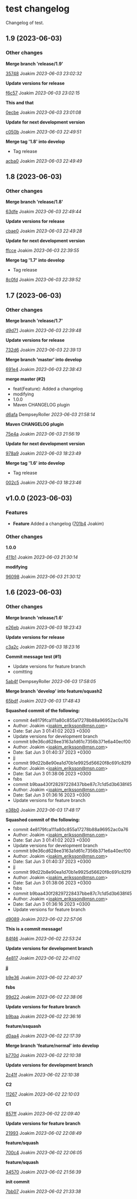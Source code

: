 # test changelog

Changelog of test.

## 1.9 (2023-06-03)

### Other changes

**Merge branch 'release/1.9'**


[35748](https://github.com/DempseyRoller/test/commit/35748c7956716d9) Joakim *2023-06-03 23:02:32*

**Update versions for release**


[f6c57](https://github.com/DempseyRoller/test/commit/f6c57ae95c6c75a) Joakim *2023-06-03 23:02:15*

**This and that**


[0ecbe](https://github.com/DempseyRoller/test/commit/0ecbe86338d5b33) Joakim *2023-06-03 23:01:08*

**Update for next development version**


[c050b](https://github.com/DempseyRoller/test/commit/c050b91c0547a8a) Joakim *2023-06-03 22:49:51*

**Merge tag '1.8' into develop**

* Tag release 

[acba0](https://github.com/DempseyRoller/test/commit/acba0eb7ad7ebec) Joakim *2023-06-03 22:49:49*


## 1.8 (2023-06-03)

### Other changes

**Merge branch 'release/1.8'**


[63dfe](https://github.com/DempseyRoller/test/commit/63dfef32a5faa1f) Joakim *2023-06-03 22:49:44*

**Update versions for release**


[cbae0](https://github.com/DempseyRoller/test/commit/cbae09d6ec91f97) Joakim *2023-06-03 22:49:28*

**Update for next development version**


[ffcce](https://github.com/DempseyRoller/test/commit/ffcce898c099710) Joakim *2023-06-03 22:39:55*

**Merge tag '1.7' into develop**

* Tag release 

[8c0fd](https://github.com/DempseyRoller/test/commit/8c0fdf3f5071e43) Joakim *2023-06-03 22:39:52*


## 1.7 (2023-06-03)

### Other changes

**Merge branch 'release/1.7'**


[d9d71](https://github.com/DempseyRoller/test/commit/d9d71eb77a1c7d0) Joakim *2023-06-03 22:39:48*

**Update versions for release**


[732d6](https://github.com/DempseyRoller/test/commit/732d6b9b1bc7454) Joakim *2023-06-03 22:39:13*

**Merge branch 'master' into develop**


[691e4](https://github.com/DempseyRoller/test/commit/691e496f3787d58) Joakim *2023-06-03 22:38:43*

**merge master (#2)**

* feat(Feature): Added a changelog 
* modifying 
* 1.0.0 
* Maven CHANGELOG plugin 

[d6afa](https://github.com/DempseyRoller/test/commit/d6afa4209e4454f) DempseyRoller *2023-06-03 21:58:14*

**Maven CHANGELOG plugin**


[75e4a](https://github.com/DempseyRoller/test/commit/75e4ad5154efad3) Joakim *2023-06-03 21:56:19*

**Update for next development version**


[978a9](https://github.com/DempseyRoller/test/commit/978a91662d75d10) Joakim *2023-06-03 18:23:49*

**Merge tag '1.6' into develop**

* Tag release 

[002c5](https://github.com/DempseyRoller/test/commit/002c5bbaa843334) Joakim *2023-06-03 18:23:46*


## v1.0.0 (2023-06-03)

### Features

-  **Feature**  Added a changelog ([701b4](https://github.com/DempseyRoller/test/commit/701b4ea765ced38) Joakim)  

### Other changes

**1.0.0**


[411b1](https://github.com/DempseyRoller/test/commit/411b16293da736e) Joakim *2023-06-03 21:30:14*

**modifying**


[96098](https://github.com/DempseyRoller/test/commit/9609841e5d0b264) Joakim *2023-06-03 21:30:12*


## 1.6 (2023-06-03)

### Other changes

**Merge branch 'release/1.6'**


[e26eb](https://github.com/DempseyRoller/test/commit/e26ebd227e50b97) Joakim *2023-06-03 18:23:43*

**Update versions for release**


[c3a2c](https://github.com/DempseyRoller/test/commit/c3a2cbf431a5314) Joakim *2023-06-03 18:23:16*

**Commit message test (#1)**

* Update versions for feature branch 
* comitting 

[5ab4f](https://github.com/DempseyRoller/test/commit/5ab4f7b3d695728) DempseyRoller *2023-06-03 17:58:05*

**Merge branch 'develop' into feature/squash2**


[65bdf](https://github.com/DempseyRoller/test/commit/65bdf77d6de0488) Joakim *2023-06-03 17:48:43*

**Squashed commit of the following:**

* commit 4e8179fca111a80c855a17278b88a96952ac0a76 
* Author: Joakim &lt;joakim_eriksson@msn.com&gt; 
* Date:   Sat Jun 3 01:41:02 2023 +0300 
* Update versions for development branch 
* commit b9e36cd628ee3163a1d61c7356b371e6a40ecf00 
* Author: Joakim &lt;joakim_eriksson@msn.com&gt; 
* Date:   Sat Jun 3 01:40:37 2023 +0300 
* jj 
* commit 99d22b8e90ea1d70b1e9925d56620f8c691c82f9 
* Author: Joakim &lt;joakim_eriksson@msn.com&gt; 
* Date:   Sat Jun 3 01:38:06 2023 +0300 
* fsbs 
* commit b9baa430f28297228437bbe87c7c1d5d3b638f45 
* Author: Joakim &lt;joakim_eriksson@msn.com&gt; 
* Date:   Sat Jun 3 01:36:16 2023 +0300 
* Update versions for feature branch 

[e38b0](https://github.com/DempseyRoller/test/commit/e38b02267e0407b) Joakim *2023-06-03 17:48:17*

**Squashed commit of the following:**

* commit 4e8179fca111a80c855a17278b88a96952ac0a76 
* Author: Joakim &lt;joakim_eriksson@msn.com&gt; 
* Date:   Sat Jun 3 01:41:02 2023 +0300 
* Update versions for development branch 
* commit b9e36cd628ee3163a1d61c7356b371e6a40ecf00 
* Author: Joakim &lt;joakim_eriksson@msn.com&gt; 
* Date:   Sat Jun 3 01:40:37 2023 +0300 
* jj 
* commit 99d22b8e90ea1d70b1e9925d56620f8c691c82f9 
* Author: Joakim &lt;joakim_eriksson@msn.com&gt; 
* Date:   Sat Jun 3 01:38:06 2023 +0300 
* fsbs 
* commit b9baa430f28297228437bbe87c7c1d5d3b638f45 
* Author: Joakim &lt;joakim_eriksson@msn.com&gt; 
* Date:   Sat Jun 3 01:36:16 2023 +0300 
* Update versions for feature branch 

[d9089](https://github.com/DempseyRoller/test/commit/d90899e41474b6c) Joakim *2023-06-02 22:57:06*

**This is a commit message!**


[84f46](https://github.com/DempseyRoller/test/commit/84f463a565711af) Joakim *2023-06-02 22:53:24*

**Update versions for development branch**


[4e817](https://github.com/DempseyRoller/test/commit/4e8179fca111a80) Joakim *2023-06-02 22:41:02*

**jj**


[b9e36](https://github.com/DempseyRoller/test/commit/b9e36cd628ee316) Joakim *2023-06-02 22:40:37*

**fsbs**


[99d22](https://github.com/DempseyRoller/test/commit/99d22b8e90ea1d7) Joakim *2023-06-02 22:38:06*

**Update versions for feature branch**


[b9baa](https://github.com/DempseyRoller/test/commit/b9baa430f282972) Joakim *2023-06-02 22:36:16*

**feature/ssquash**


[d0aa4](https://github.com/DempseyRoller/test/commit/d0aa4ce39148935) Joakim *2023-06-02 22:17:39*

**Merge branch 'feature/normal' into develop**


[b770d](https://github.com/DempseyRoller/test/commit/b770de76510a457) Joakim *2023-06-02 22:10:38*

**Update versions for development branch**


[2c41f](https://github.com/DempseyRoller/test/commit/2c41f43bed27803) Joakim *2023-06-02 22:10:38*

**C2**


[11267](https://github.com/DempseyRoller/test/commit/11267cf6c021fe2) Joakim *2023-06-02 22:10:03*

**C1**


[857ff](https://github.com/DempseyRoller/test/commit/857ffeaa29db545) Joakim *2023-06-02 22:09:40*

**Update versions for feature branch**


[21993](https://github.com/DempseyRoller/test/commit/219936c75e29044) Joakim *2023-06-02 22:08:49*

**feature/squash**


[700c4](https://github.com/DempseyRoller/test/commit/700c45473022a6b) Joakim *2023-06-02 22:06:05*

**feature/squash**


[34570](https://github.com/DempseyRoller/test/commit/3457064748f168a) Joakim *2023-06-02 21:56:39*

**init commit**


[7bb07](https://github.com/DempseyRoller/test/commit/7bb07419bf3b94b) Joakim *2023-06-02 21:33:38*


